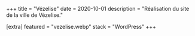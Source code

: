 +++
title = "Vézelise"
date = 2020-10-01
description = "Réalisation du site de la ville de Vézelise."

[extra]
featured = "vezelise.webp"
stack = "WordPress"
+++
